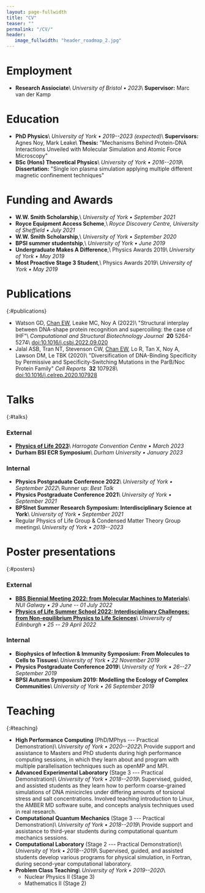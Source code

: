 ```yaml
---
layout: page-fullwidth
title: "CV"
teaser: ""
permalink: "/CV/"
header:
   image_fullwidth: "header_roadmap_2.jpg"
---
```


# Employment
* **Research Assiociate**\\
  *University of Bristol &bull; 2023*\\
  **Supervisor:** Marc van der Kamp

# Education

* **PhD Physics**\\
  *University of York &bull; 2019--2023 (expected)*\\
  **Supervisors:** Agnes Noy, Mark Leake\\
  **Thesis:**
  "Mechanisms Behind Protein-DNA Interactions Unveiled with Molecular Simulation and Atomic Force Microscopy"
* **BSc (Hons) Theoretical Physics**\\
  *University of York &bull; 2016--2019*\\
  **Dissertation:**
  "Single ion plasma simulation applying multiple different magnetic confinement techniques"

# Funding and Awards
 * **W.W. Smith Scholarship**,\\
  *University of York &bull; September 2021*
 * **Royce Equipment Access Scheme**,\\
  *Royce Discovery Centre, University of Sheffield &bull; July 2021*
 * **W.W. Smith Scholarship**,\\
  *University of York &bull; September 2020*
 * **BPSI summer studentship**,\\
  *University of York &bull; June 2019*
 * **Undergraduate Makes A Difference**,\\
  Physics Awards 2019\\
  *University of York &bull; May 2019*  
 * **Most Proactive Stage 3 Student**,\\
  Physics Awards 2019\\
  *University of York &bull; May 2019*

# Publications
{:#publications}

* Watson&nbsp;GD,
  <u>Chan&nbsp;EW</u>,
  Leake&nbsp;MC,
  Noy&nbsp;A
  (2022)\\
  "Structural interplay between DNA-shape protein recognition and supercoiling:
  the case of IHF"\\
  *Computational&nbsp;and&nbsp;Structural&nbsp;Biotechnology&nbsp;Journal&nbsp;*
  **20**
  5264-5274\\
  [doi:10.1016/j.csbj.2022.09.020](https://doi.org/10.1016/j.csbj.2022.09.020)
* Jalal&nbsp;ASB,
  Tran&nbsp;NT,
  Stevenson&nbsp;CW,
  <u>Chan&nbsp;EW</u>,
  Lo&nbsp;R,
  Tan&nbsp;X,
  Noy&nbsp;A,
  Lawson&nbsp;DM,
  Le&nbsp;TBK
  (2020)\\
  "Diversification of DNA-Binding Specificity by Permissive and Specificity-Switching Mutations in the ParB/Noc Protein Family"
  *Cell&nbsp;Reports&nbsp;*
  **32**
  107928\\
  [doi:10.1016/j.celrep.2020.107928](https://doi.org/10.1016/j.celrep.2020.107928)

# Talks
{:#talks}

### External
* **[Physics of Life 2023](https://www.physicsoflife.org.uk/physics-of-life-20231.html)**\\
  *Harrogate Convention Centre &bull; March 2023*
* **Durham BSI ECR Symposium**\\
  *Durham University &bull; January 2023*


### Internal
* **Physics Postgraduate Conference 2022**\\
  *University of York &bull; September 2022*\\
  Runner up: *Best Talk*
* **Physics Postgraduate Conference 2021**\\
  *University of York &bull; September 2021*
* **BPSInet Summer Research Symposium: Interdisciplinary Science at York**\\
  *University of York &bull; September 2021*
* Regular Physics of Life Group & Condensed Matter Theory Group meetings\\
  *University of York &bull; 2019--2023*

# Poster presentations
{:#posters}

### External

* **[BBS Biennial Meeting 2022: from Molecular Machines to Materials](https://nuigalwayschoolofchemistry.clr.events/event/132006:british-biophysical-society-biennial-meeting-2022-from-molecular-machines-to-materials)**\\
  *NUI Galway &bull; 29 June -- 01 July 2022*
* **[Physics of Life Summer School 2022: Interdisciplinary Challenges: from Non-equilibrium Physics to Life Sciences](https://www.physicsoflife.org.uk/physics-of-life-summer-school-2022.html)**\\
*University of Edinburgh &bull; 25 -- 29 April 2022*

### Internal

* **Biophysics of Infection & Immunity Symposium:
  From Molecules to Cells to Tissues**\\
  *University of York &bull; 22 November 2019*
* **Physics Postgraduate Conference 2019**\\
  *University of York &bull; 26--27 September 2019*
* **BPSI Autumn Symposium 2019:
  Modelling the Ecology of Complex Communities**\\
  *University of York &bull; 26 September 2019*

# Teaching
{:#teaching}

* **High Performance Computing** (PhD/MPhys --- Practical Demonstration)\\
  *University of York &bull; 2020--2022*\\
  Provide support and assistance to Masters and PhD students during high performance computing sessions, in which they learn about and program with multiple parallelisation techniques such as openMP and MPI.
* **Advanced Experimental Laboratory** (Stage 3 --- Practical Demonstration)\\
  *University of York &bull; 2018--2019*\\
  Supervised, guided, and assisted students as they learn how to perform coarse-grained 
  simulations of DNA minicircles under differing amounts of torsional stress and salt 
  concentrations. Involved teaching introduction to Linux, the AMBER MD software 
  suite, and concepts analysis techniques used in real research. 
* **Computational Quantum Mechanics** (Stage 3 --- Practical Demonstration)\\
  *University of York &bull; 2018--2019*\\
  Provide support and assistance to third-year students during computational quantum mechanics sessions.
* **Computational Laboratory** (Stage 2 --- Practical Demonstration)\\
  *University of York &bull; 2018--2019*\\
  Supervised, guided, and assisted students develop various programs for
  physical simulation, in Fortran, during second-year computational laboratory.
* **Problem Class Teaching**\\
    *University of York &bull; 2019--2020*\\
    * Nuclear Physics II (Stage 3)
    * Mathematics II (Stage 2)
